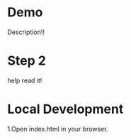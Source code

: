 # Demo

Description!!

# Step 2

help read it!

# Local Development 

1.Open index.html in your browser.



